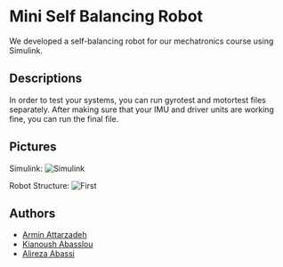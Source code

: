 
# Mini Self Balancing Robot

We developed a self-balancing robot for our mechatronics course using Simulink.


## Descriptions

In order to test your systems, you can run gyrotest and motortest files separately. After making sure that your IMU and driver units are working fine, you can run the final file.

## Pictures

Simulink:
![Simulink](https://s8.uupload.ir/files/screenshot_2023-06-25_224021_mf14.png)

Robot Structure:
![First](https://s8.uupload.ir/files/rsz_1img_2994_lbmq.jpg)


## Authors

- [Armin Attarzadeh](https://github.com/ArminAttarzadeh)
- [Kianoush Abasslou](https://github.com/Jeremy-capdevilla)
- [Alireza Abassi](https://github.com/amntheap)

